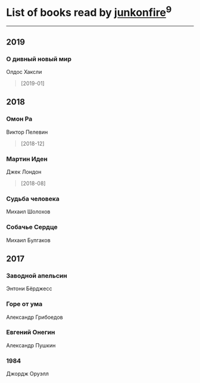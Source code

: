 # List of books read by [junkonfire](http://vk.com/id260337584)<sup>9</sup>
---

## 2019

### О дивный новый мир
Олдос Хаксли
> [2019-01] 



## 2018

### Омон Ра
Виктор Пелевин
> [2018-12] 


### Мартин Иден
Джек Лондон
> [2018-08] 


### Судьба человека
Михаил Шолохов


### Собачье Сердце
Михаил Булгаков



## 2017

### Заводной апельсин
Энтони Бёрджесс


### Горе от ума
Александр Грибоедов


### Евгений Онегин
Александр Пушкин


### 1984
Джордж Оруэлл



